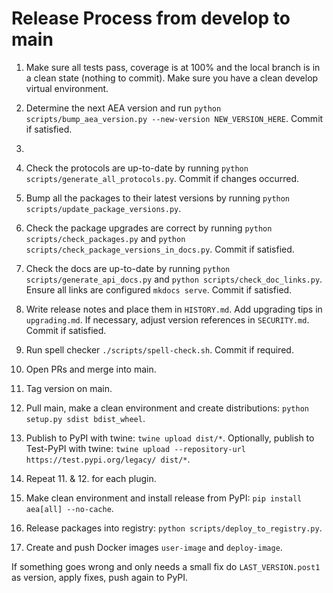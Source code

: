 
# Release Process from develop to main

1. Make sure all tests pass, coverage is at 100% and the local branch is in a clean state (nothing to commit). Make sure you have a clean develop virtual environment.

2. Determine the next AEA version and run `python scripts/bump_aea_version.py --new-version NEW_VERSION_HERE`. Commit if satisfied.

3.

4. Check the protocols are up-to-date by running `python scripts/generate_all_protocols.py`. Commit if changes occurred.

5. Bump all the packages to their latest versions by running `python scripts/update_package_versions.py`.

6. Check the package upgrades are correct by running `python scripts/check_packages.py` and `python scripts/check_package_versions_in_docs.py`. Commit if satisfied.

7. Check the docs are up-to-date by running `python scripts/generate_api_docs.py` and `python scripts/check_doc_links.py`. Ensure all links are configured `mkdocs serve`. Commit if satisfied.

8. Write release notes and place them in `HISTORY.md`. Add upgrading tips in `upgrading.md`. If necessary, adjust version references in `SECURITY.md`. Commit if satisfied.

9. Run spell checker `./scripts/spell-check.sh`. Commit if required.

10. Open PRs and merge into main.

11. Tag version on main.

12. Pull main, make a clean environment and create distributions: `python setup.py sdist bdist_wheel`.

13. Publish to PyPI with twine: `twine upload dist/*`. Optionally, publish to Test-PyPI with twine:
`twine upload --repository-url https://test.pypi.org/legacy/ dist/*`.

14. Repeat 11. & 12. for each plugin.

15. Make clean environment and install release from PyPI: `pip install aea[all] --no-cache`.

16. Release packages into registry: `python scripts/deploy_to_registry.py`.

17. Create and push Docker images `user-image` and `deploy-image`.

If something goes wrong and only needs a small fix do `LAST_VERSION.post1` as version, apply fixes, push again to PyPI.
